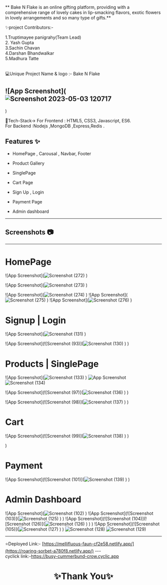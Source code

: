 ** Bake N Flake is an online gifting platform, providing  with a comprehensive range of lovely cakes in lip-smacking flavors, exotic flowers in lovely arrangements and so many type of gifts.**

✨project Contributors:-

1.Truptimayee panigrahy(Team Lead) <br>
2. Yash Gupta   <br>
3.Sachin Chavan   <br>
4.Darshan Bhandwalkar   <br>
5.Madhura Tatte  <br>
<br>

💻Unique Project Name & logo :- Bake N Flake

## ![App Screenshot](![Screenshot 2023-05-03 120717](https://user-images.githubusercontent.com/119392105/236722047-be37a6dc-051d-430d-8afa-98d31a126a8f.png)
)

💫Tech-Stack->
For Frontend : HTML5, CSS3, Javascript, ES6.  <br>
For Backend :Nodejs ,MongoDB ,Express,Redis .



## Features ✨

- HomePage , Carousal , Navbar, Footer

- Product Gallery

- SinglePage

- Cart Page

- Sign Up , Login
- Payment Page
- Admin dashboard

---

## Screenshots 📷

---

# HomePage

![App Screenshot](![Screenshot (272)](https://user-images.githubusercontent.com/112827132/236875360-01974c5d-ebbb-4bb8-8342-2dec0b03958f.png)
)

![App Screenshot](![Screenshot (273)](https://user-images.githubusercontent.com/112827132/236875066-b9f82c19-2c53-42f0-81e8-63afbc31dff9.png)
)

![App Screenshot](![Screenshot (274)](https://user-images.githubusercontent.com/112827132/236875659-10c79a2e-b7cf-4fec-b4fc-a00492d2c2eb.png)
)
![App Screenshot](![Screenshot (275)](https://user-images.githubusercontent.com/112827132/236875700-bbe9c999-31be-4791-af36-5b215cb311ef.png)
)
![App Screenshot](![Screenshot (276)](https://user-images.githubusercontent.com/112827132/236875738-3a6a6569-f23c-493e-805a-a0747020a86b.png)
)

# Signup | Login

![App Screenshot](![Screenshot (131)](https://user-images.githubusercontent.com/119392105/236724556-515a1c40-5f3a-4d5b-8b6f-12e09b3b3acb.png)
)

![App Screenshot](![Screenshot (93)](![Screenshot (130)](https://user-images.githubusercontent.com/119392105/236724566-fef001b8-061d-46b4-b299-32ddcde47f22.png)
)
)

# Products | SinglePage

![App Screenshot](![Screenshot (133)](https://github.com/TruptimayeePanigrahy/cared-lip-7373/assets/119392105/f6fbef37-700e-489a-afc4-f8d0dc8efd1a)
)
![App Screenshot]()![Screenshot (134)](https://github.com/TruptimayeePanigrahy/cared-lip-7373/assets/119392105/d514d0a2-3630-4376-b41f-c308f7a21da7)

![App Screenshot](![Screenshot (97)](![Screenshot (136)](https://github.com/TruptimayeePanigrahy/cared-lip-7373/assets/119392105/b7ffc8ae-3856-4c5e-8782-779d5e6958ac)
)
)

![App Screenshot](![Screenshot (98)](![Screenshot (137)](https://github.com/TruptimayeePanigrahy/cared-lip-7373/assets/119392105/ad19e402-4ec8-4d6d-9b9c-16b127b6a2e4)
)
)

# Cart 

![App Screenshot](![Screenshot (99)](![Screenshot (138)](https://github.com/TruptimayeePanigrahy/cared-lip-7373/assets/119392105/5deb4ed5-4700-4823-926e-6906c861856e)
)
)


)
# Payment 
![App Screenshot](![Screenshot (101)](![Screenshot (139)](https://github.com/TruptimayeePanigrahy/cared-lip-7373/assets/119392105/f5a05b9a-79e5-4f16-9891-4dc29a338efb)
)
)
# Admin Dashboard

![App Screenshot](![Screenshot (102)](https://user-images.githubusercontent.com/119392105/236723525-41024eb1-da93-4249-a70a-28ae9b8e6993.png)
)
![App Screenshot](![Screenshot (103)](![Screenshot (125)](https://user-images.githubusercontent.com/119392105/236723617-7b1d8a90-1e16-4da9-84f6-49122fed399f.png)
)
)
![App Screenshot](![Screenshot (104)](![Screenshot (126)](![Screenshot (126)](https://user-images.githubusercontent.com/119392105/236723975-5b249211-cf90-4073-84e6-658f5f4ef285.png)
)
)
)
![App Screenshot](![Screenshot (105)](![Screenshot (127)](https://user-images.githubusercontent.com/119392105/236723667-45a80ed1-1d7e-48f4-ba34-5c6fd326cb87.png)
)
)
![Screenshot (128)](https://user-images.githubusercontent.com/119392105/236723695-33b8e3fd-c45c-4856-a54b-472bc526e425.png)
![Screenshot (129)](https://user-images.githubusercontent.com/119392105/236724153-148243c7-9372-4094-b69e-7d140448fa05.png)

---

⭐Deployed Link:-
[https://mellifluous-faun-cf2e58.netlify.app/](https://roaring-sorbet-a780f8.netlify.app/)
--- <br>
cyclick link:-https://busy-cummerbund-crow.cyclic.app
<h1 align="center">✨Thank You✨</h1>
